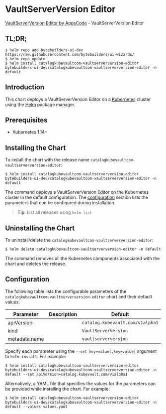 # VaultServerVersion Editor

[VaultServerVersion Editor by AppsCode](https://byte.builders) - VaultServerVersion Editor

## TL;DR;

```console
$ helm repo add bytebuilders-ui-dev https://raw.githubusercontent.com/bytebuilders/ui-wizards/
$ helm repo update
$ helm install catalogkubevaultcom-vaultserverversion-editor bytebuilders-ui-dev/catalogkubevaultcom-vaultserverversion-editor -n default
```

## Introduction

This chart deploys a VaultServerVersion Editor on a [Kubernetes](http://kubernetes.io) cluster using the [Helm](https://helm.sh) package manager.

## Prerequisites

- Kubernetes 1.14+

## Installing the Chart

To install the chart with the release name `catalogkubevaultcom-vaultserverversion-editor`:

```console
$ helm install catalogkubevaultcom-vaultserverversion-editor bytebuilders-ui-dev/catalogkubevaultcom-vaultserverversion-editor -n default
```

The command deploys a VaultServerVersion Editor on the Kubernetes cluster in the default configuration. The [configuration](#configuration) section lists the parameters that can be configured during installation.

> **Tip**: List all releases using `helm list`

## Uninstalling the Chart

To uninstall/delete the `catalogkubevaultcom-vaultserverversion-editor`:

```console
$ helm delete catalogkubevaultcom-vaultserverversion-editor -n default
```

The command removes all the Kubernetes components associated with the chart and deletes the release.

## Configuration

The following table lists the configurable parameters of the `catalogkubevaultcom-vaultserverversion-editor` chart and their default values.

|   Parameter   | Description |             Default              |
|---------------|-------------|----------------------------------|
| apiVersion    |             | `catalog.kubevault.com/v1alpha1` |
| kind          |             | `VaultServerVersion`             |
| metadata.name |             | `vaultserverversion`             |


Specify each parameter using the `--set key=value[,key=value]` argument to `helm install`. For example:

```console
$ helm install catalogkubevaultcom-vaultserverversion-editor bytebuilders-ui-dev/catalogkubevaultcom-vaultserverversion-editor -n default --set apiVersion=catalog.kubevault.com/v1alpha1
```

Alternatively, a YAML file that specifies the values for the parameters can be provided while
installing the chart. For example:

```console
$ helm install catalogkubevaultcom-vaultserverversion-editor bytebuilders-ui-dev/catalogkubevaultcom-vaultserverversion-editor -n default --values values.yaml
```
